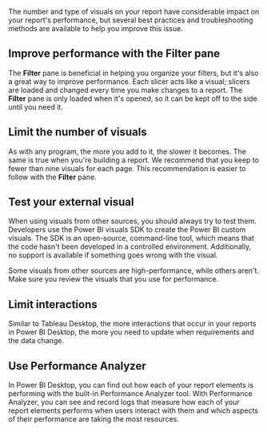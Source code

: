 The number and type of visuals on your report have considerable impact on your report's performance, but several best practices and troubleshooting methods are available to help you improve this issue.

## Improve performance with the Filter pane

The **Filter** pane is beneficial in helping you organize your filters, but it's also a great way to improve performance. Each slicer acts like a visual; slicers are loaded and changed every time you make changes to a report. The **Filter** pane is only loaded when it's opened, so it can be kept off to the side until you need it.

## Limit the number of visuals

As with any program, the more you add to it, the slower it becomes. The same is true when you're building a report. We recommend that you keep to fewer than nine visuals for each page. This recommendation is easier to follow with the **Filter** pane.

## Test your external visual

When using visuals from other sources, you should always try to test them. Developers use the Power BI visuals SDK to create the Power BI custom visuals. The SDK is an open-source, command-line tool, which means that the code hasn't been developed in a controlled environment. Additionally, no support is available if something goes wrong with the visual.

Some visuals from other sources are high-performance, while others aren't. Make sure you review the visuals that you use for performance.

## Limit interactions

Similar to Tableau Desktop, the more interactions that occur in your reports in Power BI Desktop, the more you need to update when requirements and the data change.

## Use Performance Analyzer

In Power BI Desktop, you can find out how each of your report elements is performing with the built-in Performance Analyzer tool. With Performance Analyzer, you can see and record logs that measure how each of your report elements performs when users interact with them and which aspects of their performance are taking the most resources.
